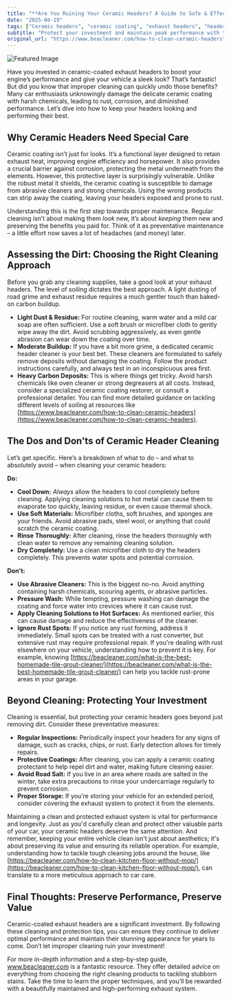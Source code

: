 ```yaml
---
title: "**Are You Ruining Your Ceramic Headers? A Guide to Safe & Effective Cleaning**"
date: "2025-04-19"
tags: ["Ceramic headers", "ceramic coating", "exhaust headers", "header cleaning", "car detailing", "automotive cleaning", "rust prevention"]
subtitle: "Protect your investment and maintain peak performance with the right techniques for cleaning ceramic-coated exhaust headers."
original_url: "https://www.beacleaner.com/how-to-clean-ceramic-headers"
---
```




![Featured Image](https://res.cloudinary.com/dnm0udlvz/image/upload/v1745049062/article_image_35_znizan.jpg)

Have you invested in ceramic-coated exhaust headers to boost your engine’s performance and give your vehicle a sleek look? That’s fantastic! But did you know that improper cleaning can quickly undo those benefits? Many car enthusiasts unknowingly damage the delicate ceramic coating with harsh chemicals, leading to rust, corrosion, and diminished performance. Let’s dive into how to keep your headers looking and performing their best.

## Why Ceramic Headers Need Special Care

Ceramic coating isn’t just for looks. It’s a functional layer designed to retain exhaust heat, improving engine efficiency and horsepower. It also provides a crucial barrier against corrosion, protecting the metal underneath from the elements. However, this protective layer is surprisingly vulnerable. Unlike the robust metal it shields, the ceramic coating is susceptible to damage from abrasive cleaners and strong chemicals. Using the wrong products can strip away the coating, leaving your headers exposed and prone to rust. 

Understanding this is the first step towards proper maintenance. Regular cleaning isn’t about making them *look* new, it’s about *keeping* them new and preserving the benefits you paid for. Think of it as preventative maintenance – a little effort now saves a lot of headaches (and money) later.

## Assessing the Dirt: Choosing the Right Cleaning Approach

Before you grab any cleaning supplies, take a good look at your exhaust headers. The level of soiling dictates the best approach. A light dusting of road grime and exhaust residue requires a much gentler touch than baked-on carbon buildup. 

* **Light Dust & Residue:** For routine cleaning, warm water and a mild car soap are often sufficient. Use a soft brush or microfiber cloth to gently wipe away the dirt. Avoid scrubbing aggressively, as even gentle abrasion can wear down the coating over time.
* **Moderate Buildup:** If you have a bit more grime, a dedicated ceramic header cleaner is your best bet. These cleaners are formulated to safely remove deposits without damaging the coating. Follow the product instructions carefully, and always test in an inconspicuous area first.
* **Heavy Carbon Deposits:** This is where things get tricky. Avoid harsh chemicals like oven cleaner or strong degreasers at all costs. Instead, consider a specialized ceramic coating restorer, or consult a professional detailer.  You can find more detailed guidance on tackling different levels of soiling at resources like [https://www.beacleaner.com/how-to-clean-ceramic-headers](https://www.beacleaner.com/how-to-clean-ceramic-headers).

## The Dos and Don'ts of Ceramic Header Cleaning

Let’s get specific. Here’s a breakdown of what to do – and what to absolutely avoid – when cleaning your ceramic headers:

**Do:**

* **Cool Down:** *Always* allow the headers to cool completely before cleaning. Applying cleaning solutions to hot metal can cause them to evaporate too quickly, leaving residue, or even cause thermal shock.
* **Use Soft Materials:** Microfiber cloths, soft brushes, and sponges are your friends. Avoid abrasive pads, steel wool, or anything that could scratch the ceramic coating.
* **Rinse Thoroughly:** After cleaning, rinse the headers thoroughly with clean water to remove any remaining cleaning solution.
* **Dry Completely:** Use a clean microfiber cloth to dry the headers completely. This prevents water spots and potential corrosion.

**Don't:**

* **Use Abrasive Cleaners:** This is the biggest no-no. Avoid anything containing harsh chemicals, scouring agents, or abrasive particles.
* **Pressure Wash:** While tempting, pressure washing can damage the coating and force water into crevices where it can cause rust.
* **Apply Cleaning Solutions to Hot Surfaces:** As mentioned earlier, this can cause damage and reduce the effectiveness of the cleaner.
* **Ignore Rust Spots:** If you notice any rust forming, address it immediately. Small spots can be treated with a rust converter, but extensive rust may require professional repair.  If you're dealing with rust elsewhere on your vehicle, understanding how to prevent it is key. For example, knowing [https://beacleaner.com/what-is-the-best-homemade-tile-grout-cleaner/](https://beacleaner.com/what-is-the-best-homemade-tile-grout-cleaner/) can help you tackle rust-prone areas in your garage.



## Beyond Cleaning: Protecting Your Investment

Cleaning is essential, but protecting your ceramic headers goes beyond just removing dirt. Consider these preventative measures:

* **Regular Inspections:** Periodically inspect your headers for any signs of damage, such as cracks, chips, or rust. Early detection allows for timely repairs.
* **Protective Coatings:** After cleaning, you can apply a ceramic coating protectant to help repel dirt and water, making future cleaning easier.
* **Avoid Road Salt:** If you live in an area where roads are salted in the winter, take extra precautions to rinse your undercarriage regularly to prevent corrosion.
* **Proper Storage:** If you’re storing your vehicle for an extended period, consider covering the exhaust system to protect it from the elements. 

Maintaining a clean and protected exhaust system is vital for performance and longevity.  Just as you'd carefully clean and protect other valuable parts of your car, your ceramic headers deserve the same attention.  And remember, keeping your entire vehicle clean isn't just about aesthetics; it's about preserving its value and ensuring its reliable operation.  For example, understanding how to tackle tough cleaning jobs around the house, like [https://beacleaner.com/how-to-clean-kitchen-floor-without-mop/](https://beacleaner.com/how-to-clean-kitchen-floor-without-mop/), can translate to a more meticulous approach to car care.

## Final Thoughts: Preserve Performance, Preserve Value

Ceramic-coated exhaust headers are a significant investment. By following these cleaning and protection tips, you can ensure they continue to deliver optimal performance and maintain their stunning appearance for years to come. Don’t let improper cleaning ruin your investment!  

For more in-depth information and a step-by-step guide, www.beacleaner.com is a fantastic resource. They offer detailed advice on everything from choosing the right cleaning products to tackling stubborn stains.  Take the time to learn the proper techniques, and you’ll be rewarded with a beautifully maintained and high-performing exhaust system.